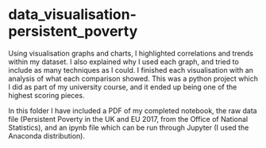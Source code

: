 # data_visualisation-persistent_poverty

Using visualisation graphs and charts, I highlighted correlations and trends within my dataset. I also explained why I used each graph, and tried to include as many techniques as I could. I finished each visualisation with an analysis of what each comparison showed. This was a python project which I did as part of my university course, and it ended up being one of the highest scoring pieces.

In this folder I have included a PDF of my completed notebook, the raw data file (Persistent Poverty in the UK and EU 2017, from the Office of National Statistics), and an ipynb file which can be run through Jupyter (I used the Anaconda distribution). 
